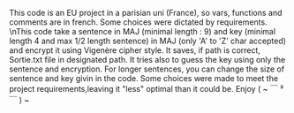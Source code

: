 This code is an EU project in a parisian uni (France), so vars, functions and comments are in french.
Some choices were dictated by requirements. \nThis code take a sentence in MAJ (minimal length : 9) and key (minimal length 4 and max 1/2 length sentence) in MAJ (only 'A' to 'Z' char accepted) and encrypt it using Vigenère cipher style.
It saves, if path is correct, Sortie.txt file in designated path.
It tries also to guess the key using only the sentence and encryption.
For longer sentences, you can change the size of sentence and key givin in the code. 
Some choices were made to meet the project requirements,leaving it "less" optimal than it could be.
Enjoy ( ~ ￣ ³ ￣ ) ~
